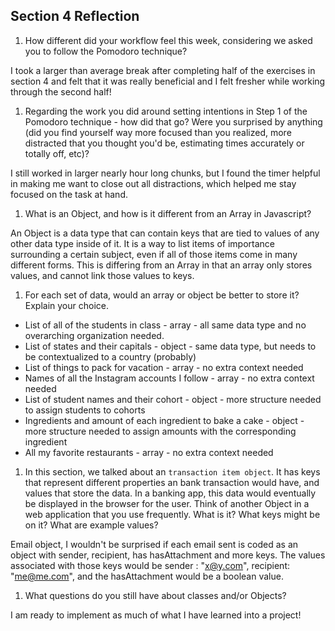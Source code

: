 ## Section 4 Reflection

1. How different did your workflow feel this week, considering we asked you to follow the Pomodoro technique?

I took a larger than average break after completing half of the exercises in section 4 and felt that it was really beneficial and I felt fresher while working through the second half!

1. Regarding the work you did around setting intentions in Step 1 of the Pomodoro technique - how did that go? Were you surprised by anything (did you find yourself way more focused than you realized, more distracted that you thought you'd be, estimating times accurately or totally off, etc)?

I still worked in larger nearly hour long chunks, but I found the timer helpful in making me want to close out all distractions, which helped me stay focused on the task at hand.

1. What is an Object, and how is it different from an Array in Javascript?

An Object is a data type that can contain keys that are tied to values of any other data type inside of it. It is a way to list items of importance surrounding a certain subject, even if all of those items come in many different forms. This is differing from an Array in that an array only stores values, and cannot link those values to keys.

1. For each set of data, would an array or object be better to store it? Explain your choice.

  * List of all of the students in class - array - all same data type and no overarching organization needed.
  * List of states and their capitals - object - same data type, but needs to be contextualized to a country (probably)
  * List of things to pack for vacation - array - no extra context needed
  * Names of all the Instagram accounts I follow - array - no extra context needed
  * List of student names and their cohort - object - more structure needed to assign students to cohorts
  * Ingredients and amount of each ingredient to bake a cake - object - more structure needed to assign amounts with the corresponding ingredient
  * All my favorite restaurants - array - no extra context needed

1. In this section, we talked about an `transaction item object`. It has keys that represent different properties an bank transaction would have, and values that store the data. In a banking app, this data would eventually be displayed in the browser for the user. Think of another Object in a web application that you use frequently. What is it? What keys might be on it? What are example values?

Email object, I wouldn't be surprised if each email sent is coded as an object with sender, recipient, has hasAttachment and more keys. The values associated with those keys would be sender : "x@y.com", recipient: "me@me.com", and the hasAttachment would be a boolean value.

1. What questions do you still have about classes and/or Objects?

I am ready to implement as much of what I have learned into a project!
